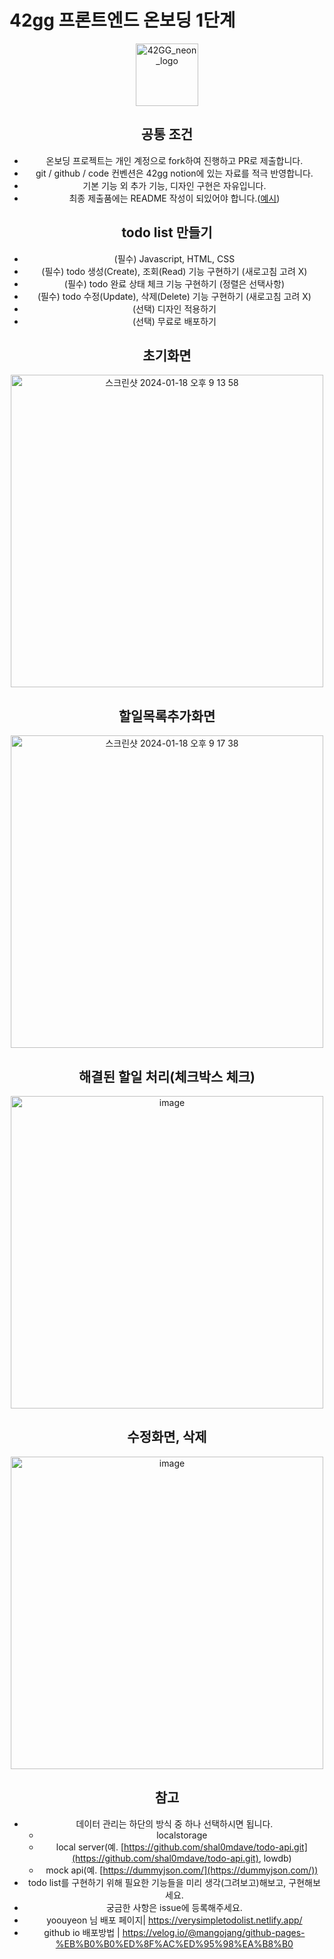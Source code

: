 # 42gg 프론트엔드 온보딩 1단계

<div align=center>
  
<img height="100px" alt="42GG_neon_logo" src="https://github.com/42organization/42gg.client/assets/57761286/63f1e8b1-d254-407c-ae3d-9cf60166ed41">


## 공통 조건

- 온보딩 프로젝트는 개인 계정으로 fork하여 진행하고 PR로 제출합니다.
- git / github / code 컨벤션은 42gg notion에 있는 자료를 적극 반영합니다.
- 기본 기능 외 추가 기능, 디자인 구현은 자유입니다.
- 최종 제출품에는 README 작성이 되있어야 합니다.([예시](https://github.com/42organization/42gg.client/blob/main/README.md))

## todo list 만들기

- (필수) Javascript, HTML, CSS
- (필수) todo 생성(Create), 조회(Read) 기능 구현하기 (새로고침 고려 X)
- (필수) todo 완료 상태 체크 기능 구현하기 (정렬은 선택사항) 
- (필수) todo 수정(Update), 삭제(Delete) 기능 구현하기 (새로고침 고려 X)
- (선택) 디자인 적용하기
- (선택) 무료로 배포하기

## 초기화면
<img width="500" alt="스크린샷 2024-01-18 오후 9 13 58" src="https://github.com/Pierrot-jang-pilkyu/ft_transcendence-front_end/assets/90916425/3dba9609-762a-477a-a584-24401860dd00">

## 할일목록추가화면
<img width="500" alt="스크린샷 2024-01-18 오후 9 17 38" src="https://github.com/Pierrot-jang-pilkyu/ft_transcendence-front_end/assets/90916425/53c760f9-df31-455c-8cb5-de8a0a003697">

## 해결된 할일 처리(체크박스 체크)
<img width="500" alt="image" src="https://github.com/Pierrot-jang-pilkyu/ft_transcendence-front_end/assets/90916425/fbe33858-966c-45cd-99e2-26e4cfb00b17">


## 수정화면, 삭제

<img width="500" alt="image" src="https://github.com/Pierrot-jang-pilkyu/ft_transcendence-front_end/assets/90916425/21f6b9ef-0992-4e66-a073-9a2f28ceb0a5">

## 참고

- 데이터 관리는 하단의 방식 중 하나 선택하시면 됩니다.
  - localstorage
  - local server(예. [https://github.com/shal0mdave/todo-api.git](https://github.com/shal0mdave/todo-api.git), lowdb)
  - mock api(예. [https://dummyjson.com/](https://dummyjson.com/))
- todo list를 구현하기 위해 필요한 기능들을 미리 생각(그려보고)해보고, 구현해보세요.
- 궁금한 사항은 issue에 등록해주세요.
- yoouyeon 님 배포 페이지| https://verysimpletodolist.netlify.app/
- github io 배포방법 | https://velog.io/@mangojang/github-pages-%EB%B0%B0%ED%8F%AC%ED%95%98%EA%B8%B0
